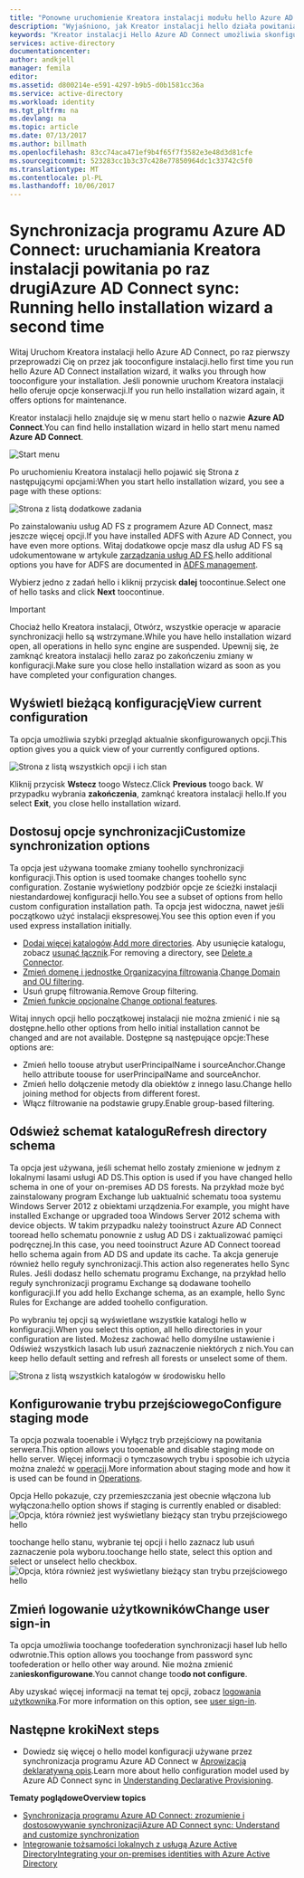 ```yaml
---
title: "Ponowne uruchomienie Kreatora instalacji modułu hello Azure AD Connect | Dokumentacja firmy Microsoft"
description: "Wyjaśniono, jak Kreator instalacji hello działa powitania po raz drugi uruchomienia."
keywords: "Kreator instalacji Hello Azure AD Connect umożliwia skonfigurowanie hello ustawienia konserwacji po raz drugi uruchomienia"
services: active-directory
documentationcenter: 
author: andkjell
manager: femila
editor: 
ms.assetid: d800214e-e591-4297-b9b5-d0b1581cc36a
ms.service: active-directory
ms.workload: identity
ms.tgt_pltfrm: na
ms.devlang: na
ms.topic: article
ms.date: 07/13/2017
ms.author: billmath
ms.openlocfilehash: 83cc74aca471ef9b4f65f7f3582e3e48d3d81cfe
ms.sourcegitcommit: 523283cc1b3c37c428e77850964dc1c33742c5f0
ms.translationtype: MT
ms.contentlocale: pl-PL
ms.lasthandoff: 10/06/2017
---
```

# <a name="azure-ad-connect-sync-running-hello-installation-wizard-a-second-time"></a><span data-ttu-id="4237b-104">Synchronizacja programu Azure AD Connect: uruchamiania Kreatora instalacji powitania po raz drugi</span><span class="sxs-lookup"><span data-stu-id="4237b-104">Azure AD Connect sync: Running hello installation wizard a second time</span></span>
<span data-ttu-id="4237b-105">Witaj Uruchom Kreatora instalacji hello Azure AD Connect, po raz pierwszy przeprowadzi Cię on przez jak tooconfigure instalacji.</span><span class="sxs-lookup"><span data-stu-id="4237b-105">hello first time you run hello Azure AD Connect installation wizard, it walks you through how tooconfigure your installation.</span></span> <span data-ttu-id="4237b-106">Jeśli ponownie uruchom Kreatora instalacji hello oferuje opcje konserwacji.</span><span class="sxs-lookup"><span data-stu-id="4237b-106">If you run hello installation wizard again, it offers options for maintenance.</span></span>

<span data-ttu-id="4237b-107">Kreator instalacji hello znajduje się w menu start hello o nazwie **Azure AD Connect**.</span><span class="sxs-lookup"><span data-stu-id="4237b-107">You can find hello installation wizard in hello start menu named **Azure AD Connect**.</span></span>

![Start menu](./media/active-directory-aadconnectsync-installation-wizard/startmenu.png)

<span data-ttu-id="4237b-109">Po uruchomieniu Kreatora instalacji hello pojawić się Strona z następującymi opcjami:</span><span class="sxs-lookup"><span data-stu-id="4237b-109">When you start hello installation wizard, you see a page with these options:</span></span>

![Strona z listą dodatkowe zadania](./media/active-directory-aadconnectsync-installation-wizard/additionaltasks.png)

<span data-ttu-id="4237b-111">Po zainstalowaniu usług AD FS z programem Azure AD Connect, masz jeszcze więcej opcji.</span><span class="sxs-lookup"><span data-stu-id="4237b-111">If you have installed ADFS with Azure AD Connect, you have even more options.</span></span> <span data-ttu-id="4237b-112">Witaj dodatkowe opcje masz dla usług AD FS są udokumentowane w artykule [zarządzania usług AD FS](active-directory-aadconnect-federation-management.md#manage-ad-fs).</span><span class="sxs-lookup"><span data-stu-id="4237b-112">hello additional options you have for ADFS are documented in [ADFS management](active-directory-aadconnect-federation-management.md#manage-ad-fs).</span></span>

<span data-ttu-id="4237b-113">Wybierz jedno z zadań hello i kliknij przycisk **dalej** toocontinue.</span><span class="sxs-lookup"><span data-stu-id="4237b-113">Select one of hello tasks and click **Next** toocontinue.</span></span>

> [!IMPORTANT]
> <span data-ttu-id="4237b-114">Chociaż hello Kreatora instalacji, Otwórz, wszystkie operacje w aparacie synchronizacji hello są wstrzymane.</span><span class="sxs-lookup"><span data-stu-id="4237b-114">While you have hello installation wizard open, all operations in hello sync engine are suspended.</span></span> <span data-ttu-id="4237b-115">Upewnij się, że zamknąć kreatora instalacji hello zaraz po zakończeniu zmiany w konfiguracji.</span><span class="sxs-lookup"><span data-stu-id="4237b-115">Make sure you close hello installation wizard as soon as you have completed your configuration changes.</span></span>
>
>

## <a name="view-current-configuration"></a><span data-ttu-id="4237b-116">Wyświetl bieżącą konfigurację</span><span class="sxs-lookup"><span data-stu-id="4237b-116">View current configuration</span></span>
<span data-ttu-id="4237b-117">Ta opcja umożliwia szybki przegląd aktualnie skonfigurowanych opcji.</span><span class="sxs-lookup"><span data-stu-id="4237b-117">This option gives you a quick view of your currently configured options.</span></span>

![Strona z listą wszystkich opcji i ich stan](./media/active-directory-aadconnectsync-installation-wizard/viewconfig.png)

<span data-ttu-id="4237b-119">Kliknij przycisk **Wstecz** toogo Wstecz.</span><span class="sxs-lookup"><span data-stu-id="4237b-119">Click **Previous** toogo back.</span></span> <span data-ttu-id="4237b-120">W przypadku wybrania **zakończenia**, zamknąć kreatora instalacji hello.</span><span class="sxs-lookup"><span data-stu-id="4237b-120">If you select **Exit**, you close hello installation wizard.</span></span>

## <a name="customize-synchronization-options"></a><span data-ttu-id="4237b-121">Dostosuj opcje synchronizacji</span><span class="sxs-lookup"><span data-stu-id="4237b-121">Customize synchronization options</span></span>
<span data-ttu-id="4237b-122">Ta opcja jest używana toomake zmiany toohello synchronizacji konfiguracji.</span><span class="sxs-lookup"><span data-stu-id="4237b-122">This option is used toomake changes toohello sync configuration.</span></span> <span data-ttu-id="4237b-123">Zostanie wyświetlony podzbiór opcje ze ścieżki instalacji niestandardowej konfiguracji hello.</span><span class="sxs-lookup"><span data-stu-id="4237b-123">You see a subset of options from hello custom configuration installation path.</span></span> <span data-ttu-id="4237b-124">Ta opcja jest widoczna, nawet jeśli początkowo użyć instalacji ekspresowej.</span><span class="sxs-lookup"><span data-stu-id="4237b-124">You see this option even if you used express installation initially.</span></span>

* <span data-ttu-id="4237b-125">[Dodaj więcej katalogów](active-directory-aadconnect-get-started-custom.md#connect-your-directories).</span><span class="sxs-lookup"><span data-stu-id="4237b-125">[Add more directories](active-directory-aadconnect-get-started-custom.md#connect-your-directories).</span></span> <span data-ttu-id="4237b-126">Aby usunięcie katalogu, zobacz [usunąć łącznik](active-directory-aadconnectsync-service-manager-ui-connectors.md#delete).</span><span class="sxs-lookup"><span data-stu-id="4237b-126">For removing a directory, see [Delete a Connector](active-directory-aadconnectsync-service-manager-ui-connectors.md#delete).</span></span>
* <span data-ttu-id="4237b-127">[Zmień domenę i jednostkę Organizacyjną filtrowania](active-directory-aadconnect-get-started-custom.md#domain-and-ou-filtering).</span><span class="sxs-lookup"><span data-stu-id="4237b-127">[Change Domain and OU filtering](active-directory-aadconnect-get-started-custom.md#domain-and-ou-filtering).</span></span>
* <span data-ttu-id="4237b-128">Usuń grupę filtrowania.</span><span class="sxs-lookup"><span data-stu-id="4237b-128">Remove Group filtering.</span></span>
* <span data-ttu-id="4237b-129">[Zmień funkcje opcjonalne](active-directory-aadconnect-get-started-custom.md#optional-features).</span><span class="sxs-lookup"><span data-stu-id="4237b-129">[Change optional features](active-directory-aadconnect-get-started-custom.md#optional-features).</span></span>

<span data-ttu-id="4237b-130">Witaj innych opcji hello początkowej instalacji nie można zmienić i nie są dostępne.</span><span class="sxs-lookup"><span data-stu-id="4237b-130">hello other options from hello initial installation cannot be changed and are not available.</span></span> <span data-ttu-id="4237b-131">Dostępne są następujące opcje:</span><span class="sxs-lookup"><span data-stu-id="4237b-131">These options are:</span></span>

* <span data-ttu-id="4237b-132">Zmień hello toouse atrybut userPrincipalName i sourceAnchor.</span><span class="sxs-lookup"><span data-stu-id="4237b-132">Change hello attribute toouse for userPrincipalName and sourceAnchor.</span></span>
* <span data-ttu-id="4237b-133">Zmień hello dołączenie metody dla obiektów z innego lasu.</span><span class="sxs-lookup"><span data-stu-id="4237b-133">Change hello joining method for objects from different forest.</span></span>
* <span data-ttu-id="4237b-134">Włącz filtrowanie na podstawie grupy.</span><span class="sxs-lookup"><span data-stu-id="4237b-134">Enable group-based filtering.</span></span>

## <a name="refresh-directory-schema"></a><span data-ttu-id="4237b-135">Odśwież schemat katalogu</span><span class="sxs-lookup"><span data-stu-id="4237b-135">Refresh directory schema</span></span>
<span data-ttu-id="4237b-136">Ta opcja jest używana, jeśli schemat hello zostały zmienione w jednym z lokalnymi lasami usługi AD DS.</span><span class="sxs-lookup"><span data-stu-id="4237b-136">This option is used if you have changed hello schema in one of your on-premises AD DS forests.</span></span> <span data-ttu-id="4237b-137">Na przykład może być zainstalowany program Exchange lub uaktualnić schematu tooa systemu Windows Server 2012 z obiektami urządzenia.</span><span class="sxs-lookup"><span data-stu-id="4237b-137">For example, you might have installed Exchange or upgraded tooa Windows Server 2012 schema with device objects.</span></span> <span data-ttu-id="4237b-138">W takim przypadku należy tooinstruct Azure AD Connect tooread hello schematu ponownie z usług AD DS i zaktualizować pamięci podręcznej.</span><span class="sxs-lookup"><span data-stu-id="4237b-138">In this case, you need tooinstruct Azure AD Connect tooread hello schema again from AD DS and update its cache.</span></span> <span data-ttu-id="4237b-139">Ta akcja generuje również hello reguły synchronizacji.</span><span class="sxs-lookup"><span data-stu-id="4237b-139">This action also regenerates hello Sync Rules.</span></span> <span data-ttu-id="4237b-140">Jeśli dodasz hello schematu programu Exchange, na przykład hello reguły synchronizacji programu Exchange są dodawane toohello konfiguracji.</span><span class="sxs-lookup"><span data-stu-id="4237b-140">If you add hello Exchange schema, as an example, hello Sync Rules for Exchange are added toohello configuration.</span></span>

<span data-ttu-id="4237b-141">Po wybraniu tej opcji są wyświetlane wszystkie katalogi hello w konfiguracji.</span><span class="sxs-lookup"><span data-stu-id="4237b-141">When you select this option, all hello directories in your configuration are listed.</span></span> <span data-ttu-id="4237b-142">Możesz zachować hello domyślne ustawienie i Odśwież wszystkich lasach lub usuń zaznaczenie niektórych z nich.</span><span class="sxs-lookup"><span data-stu-id="4237b-142">You can keep hello default setting and refresh all forests or unselect some of them.</span></span>

![Strona z listą wszystkich katalogów w środowisku hello](./media/active-directory-aadconnectsync-installation-wizard/refreshschema.png)

## <a name="configure-staging-mode"></a><span data-ttu-id="4237b-144">Konfigurowanie trybu przejściowego</span><span class="sxs-lookup"><span data-stu-id="4237b-144">Configure staging mode</span></span>
<span data-ttu-id="4237b-145">Ta opcja pozwala tooenable i Wyłącz tryb przejściowy na powitania serwera.</span><span class="sxs-lookup"><span data-stu-id="4237b-145">This option allows you tooenable and disable staging mode on hello server.</span></span> <span data-ttu-id="4237b-146">Więcej informacji o tymczasowych trybu i sposobie ich użycia można znaleźć w [operacji](active-directory-aadconnectsync-operations.md#staging-mode).</span><span class="sxs-lookup"><span data-stu-id="4237b-146">More information about staging mode and how it is used can be found in [Operations](active-directory-aadconnectsync-operations.md#staging-mode).</span></span>

<span data-ttu-id="4237b-147">Opcja Hello pokazuje, czy przemieszczania jest obecnie włączona lub wyłączona:</span><span class="sxs-lookup"><span data-stu-id="4237b-147">hello option shows if staging is currently enabled or disabled:</span></span>  
![Opcja, która również jest wyświetlany bieżący stan trybu przejściowego hello](./media/active-directory-aadconnectsync-installation-wizard/stagingmodecurrentstate.png)

<span data-ttu-id="4237b-149">toochange hello stanu, wybranie tej opcji i hello zaznacz lub usuń zaznaczenie pola wyboru.</span><span class="sxs-lookup"><span data-stu-id="4237b-149">toochange hello state, select this option and select or unselect hello checkbox.</span></span>  
![Opcja, która również jest wyświetlany bieżący stan trybu przejściowego hello](./media/active-directory-aadconnectsync-installation-wizard/stagingmodeenable.png)

## <a name="change-user-sign-in"></a><span data-ttu-id="4237b-151">Zmień logowanie użytkowników</span><span class="sxs-lookup"><span data-stu-id="4237b-151">Change user sign-in</span></span>
<span data-ttu-id="4237b-152">Ta opcja umożliwia toochange toofederation synchronizacji haseł lub hello odwrotnie.</span><span class="sxs-lookup"><span data-stu-id="4237b-152">This option allows you toochange from password sync toofederation or hello other way around.</span></span> <span data-ttu-id="4237b-153">Nie można zmienić za**nieskonfigurowane**.</span><span class="sxs-lookup"><span data-stu-id="4237b-153">You cannot change too**do not configure**.</span></span>

<span data-ttu-id="4237b-154">Aby uzyskać więcej informacji na temat tej opcji, zobacz [logowania użytkownika](active-directory-aadconnect-user-signin.md#changing-the-user-sign-in-method).</span><span class="sxs-lookup"><span data-stu-id="4237b-154">For more information on this option, see [user sign-in](active-directory-aadconnect-user-signin.md#changing-the-user-sign-in-method).</span></span>

## <a name="next-steps"></a><span data-ttu-id="4237b-155">Następne kroki</span><span class="sxs-lookup"><span data-stu-id="4237b-155">Next steps</span></span>
* <span data-ttu-id="4237b-156">Dowiedz się więcej o hello model konfiguracji używane przez synchronizacja programu Azure AD Connect w [Aprowizacją deklaratywną opis](active-directory-aadconnectsync-understanding-declarative-provisioning.md).</span><span class="sxs-lookup"><span data-stu-id="4237b-156">Learn more about hello configuration model used by Azure AD Connect sync in [Understanding Declarative Provisioning](active-directory-aadconnectsync-understanding-declarative-provisioning.md).</span></span>

<span data-ttu-id="4237b-157">**Tematy poglądowe**</span><span class="sxs-lookup"><span data-stu-id="4237b-157">**Overview topics**</span></span>

* [<span data-ttu-id="4237b-158">Synchronizacja programu Azure AD Connect: zrozumienie i dostosowywanie synchronizacji</span><span class="sxs-lookup"><span data-stu-id="4237b-158">Azure AD Connect sync: Understand and customize synchronization</span></span>](active-directory-aadconnectsync-whatis.md)
* [<span data-ttu-id="4237b-159">Integrowanie tożsamości lokalnych z usługą Azure Active Directory</span><span class="sxs-lookup"><span data-stu-id="4237b-159">Integrating your on-premises identities with Azure Active Directory</span></span>](active-directory-aadconnect.md)
